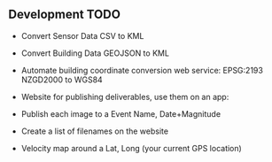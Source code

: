 ## Development TODO

- Convert Sensor Data CSV to KML
- Convert Building Data GEOJSON to KML
- Automate building coordinate conversion web service: EPSG:2193 NZGD2000 to WGS84

- Website for publishing deliverables, use them on an app:
- Publish each image to a Event Name, Date+Magnitude
- Create a list of filenames on the website
- Velocity map around a Lat, Long (your current GPS location)

